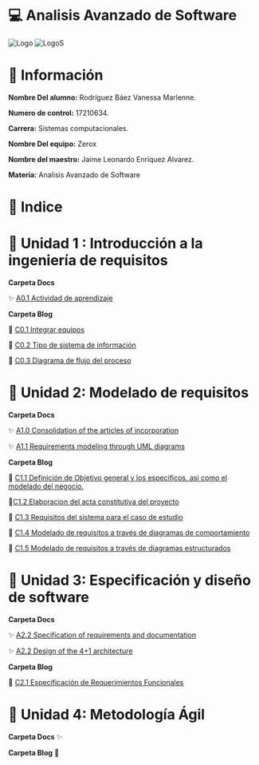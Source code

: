 # :computer: Analisis Avanzado de Software #

![Logo](img/logo_TECT.png)
![LogoS](img/LogoSistemas.png)

# :woman: Información #

**Nombre Del alumno:** Rodríguez Báez Vanessa Marlenne.

**Numero de control:** 17210634.

**Carrera:** Sistemas computacionales.

**Nombre Del equipo:** Zerox

**Nombre del maestro:** Jaime Leonardo Enriquez Alvarez.

**Materia:** Analisis Avanzado de
Software

# :pushpin: Indice #

# :tulip: Unidad 1 :  Introducción a la ingeniería de requisitos

**Carpeta Docs**

:sparkles: [A0.1 Actividad de aprendizaje](Docs/A0.1%20RecopilacionEntrevista_VanessaMarlenneRodriguezBaez.md)

**Carpeta Blog**

  :star2: [C0.1 Integrar equipos](Blog/C0.1%20Integrar%20equipos%20de%20trabajo%20_VanessaMarlenneRodriguezBaez.md)

  :star2: [C0.2  Tipo de sistema de información](Blog/C0.2%20Tipo%20de%20Sistema%20Desarrollar_VanessaMarlenneRodriguezBaez.md)

  :star2: [ C0.3 Diagrama de flujo del proceso](Blog/C0.3_DiagramadeFlujoProceso_VanessaMarlenneRodriguezBaez.md)

 
# :sunflower: Unidad 2: Modelado de requisitos

**Carpeta Docs**

:sparkles: [A1.0 Consolidation of the articles of incorporation](Docs/A1.0Consolidation-of-the-articles-of-incorporation_VanessaMarlenneRodriguezBaez.md)

:sparkles: [A1.1 Requirements modeling through UML diagrams](Docs/A1.1Requirements-modeling-through-UML-diagrams_VanessaMarlenneRodriguezBaez.md)

**Carpeta Blog**

:star2: [ C1.1 Definición de Objetivo general y los especificos, asi como el modelado del negocio. ](Blog/C1.1%20ObjetivosGenerales%20especificos_VanessaMarlenneRodriguezBaez.md)

:star2:[C1.2 Elaboracion del acta constitutiva del proyecto](Blog/C1.2%20ActaConstitutiva%20delProyecto_%20VanessaMarlenneRodriguezBaez.md)

:star2: [C1.3 Requisitos del sistema para el caso de estudio](Blog/C1.3_Requisitos_del_sistema_VanessaMarlenneRodriguezBaez.md)

:star2: [C1.4 Modelado de requisitos a través de diagramas de comportamiento](Blog/C1.4_UML_Casos_de_uso_secuencia_clases_VANESSAMARLENNERODRIGUEZBAEZ.md)

:star2: [C1.5  Modelado de requisitos a través de diagramas estructurados](Blog/C1.5_UML_Estado_componentes_distribucion_VanessaMarlenneRodriguezBaez.md)

# :cherry_blossom:  Unidad 3: Especificación y diseño de software

**Carpeta Docs**

:sparkles: [A2.2 Specification of requirements and documentation](Docs/A2.1-Specification-of-requirements-and-documentation_VanessaMarlenneRodriguezBaez.md)

:sparkles: [A2.2 Design of the 4+1 architecture](Docs/A2.2-Design-of-the-41-architecture_VanessaMarlenneRodriguezBaez.md)

**Carpeta Blog**

:star2: [ C2.1 Especificación de Requerimientos Funcionales](Blog/C2.1_EspecificacionRequerimientos_Funcionales_VanessaMarlenneRodriguezBaez.md)

# :rose: Unidad 4:  Metodología Ágil

**Carpeta Docs**
:sparkles:

**Carpeta Blog**
:star2:






